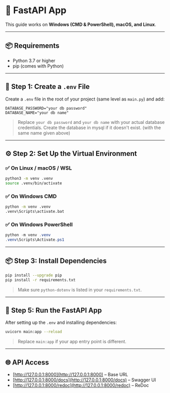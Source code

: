 # 🚀 FastAPI App

This guide works on **Windows (CMD & PowerShell), macOS, and Linux**.

---

## 📦 Requirements

- Python 3.7 or higher
- pip (comes with Python)

---

## 🧪 Step 1: Create a `.env` File

Create a `.env` file in the root of your project (same level as `main.py`) and add:

```env
DATABASE_PASSWORD="your db password"
DATABASE_NAME="your db name"
```

> Replace `your db password` and `your db name` with your actual database credentials.
> Create the database in mysql if it doesn't exist. (with the same name given above)

---

## ⚙️ Step 2: Set Up the Virtual Environment

### ✅ On Linux / macOS / WSL

```bash
python3 -m venv .venv
source .venv/bin/activate
```

### ✅ On Windows CMD

```cmd
python -m venv .venv
.venv\Scripts\activate.bat
```

### ✅ On Windows PowerShell

```powershell
python -m venv .venv
.venv\Scripts\Activate.ps1
```

---

## 📦 Step 3: Install Dependencies

```bash
pip install --upgrade pip
pip install -r requirements.txt
```

> Make sure `python-dotenv` is listed in your `requirements.txt`.

---

## 🚀 Step 5: Run the FastAPI App

After setting up the `.env` and installing dependencies:

```bash
uvicorn main:app --reload
```

> Replace `main:app` if your app entry point is different.

---

## 🌐 API Access

- [http://127.0.0.1:8000](http://127.0.0.1:8000) – Base URL  
- [http://127.0.0.1:8000/docs](http://127.0.0.1:8000/docs) – Swagger UI  
- [http://127.0.0.1:8000/redoc](http://127.0.0.1:8000/redoc) – ReDoc
